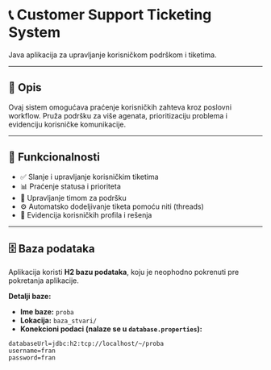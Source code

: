 # 📞 Customer Support Ticketing System

Java aplikacija za upravljanje korisničkom podrškom i tiketima.

---

## 📝 Opis

Ovaj sistem omogućava praćenje korisničkih zahteva kroz poslovni workflow. Pruža podršku za više agenata, prioritizaciju problema i evidenciju korisničke komunikacije.

---

## 🔧 Funkcionalnosti

- ✅ Slanje i upravljanje korisničkim tiketima
- 📊 Praćenje statusa i prioriteta
- 👥 Upravljanje timom za podršku
- ⚙️ Automatsko dodeljivanje tiketa pomoću niti (threads)
- 🧾 Evidencija korisničkih profila i rešenja

---

## 🗄️ Baza podataka

Aplikacija koristi **H2 bazu podataka**, koju je neophodno pokrenuti pre pokretanja aplikacije.

**Detalji baze:**

- **Ime baze:** `proba`
- **Lokacija:** `baza_stvari/`
- **Konekcioni podaci (nalaze se u `database.properties`):**

```properties
databaseUrl=jdbc:h2:tcp://localhost/~/proba
username=fran
password=fran
